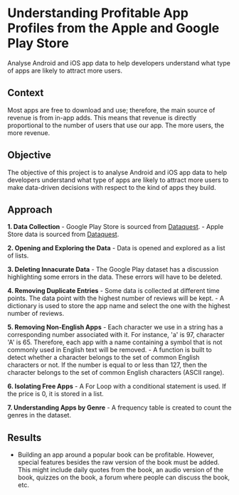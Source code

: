 # Understanding Profitable App Profiles from the Apple and Google Play Store
Analyse Android and iOS app data to help developers understand what type of apps are likely to attract more users.

## Context

Most apps are free to download and use; therefore, the main source of revenue is from in-app adds. This means that revenue is directly proportional to the number of users that use our app. The more users, the more revenue.

## Objective

The objective of this project is to analyse Android and iOS app data to help developers understand what type of apps are likely to attract more users to make data-driven decisions with respect to the kind of apps they build.

## Approach

**1. Data Collection**
    - Google Play Store is sourced from [Dataquest](https://dq-content.s3.amazonaws.com/350/googleplaystore.csv).
    - Apple Store data is sourced from [Dataquest](https://dq-content.s3.amazonaws.com/350/AppleStore.csv).
    
**2. Opening and Exploring the Data**
    - Data is opened and explored as a list of lists.
    
**3. Deleting Innacurate Data**
    - The Google Play dataset has a discussion highlighting some errors in the data. These errors will have to be deleted.
    
**4. Removing Duplicate Entries**
    - Some data is collected at different time points. The data point with the highest number of reviews will be kept.
    - A dictionary is used to store the app name and select the one with the highest number of reviews.
    
**5. Removing Non-English Apps**
    - Each character we use in a string has a corresponding number associated with it. For instance, 'a' is 97, character 'A' is 65. Therefore, each app with a name containing a symbol that is not commonly used in English text will be removed.
    - A function is built to detect whether a character belongs to the set of common English characters or not. If the number is equal to or less than 127, then the character belongs to the set of common English characters (ASCII range).
    
**6. Isolating Free Apps**
    - A For Loop with a conditional statement is used. If the price is 0, it is stored in a list.
    
**7. Understanding Apps by Genre**
    - A frequency table is created to count the genres in the dataset.

## Results
-  Building an app around a popular book can be profitable. However, special features besides the raw version of the book must be added. This might include daily quotes from the book, an audio version of the book, quizzes on the book, a forum where people can discuss the book, etc.
